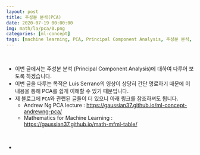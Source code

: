 ```yaml
---
layout: post
title: 주성분 분석(PCA)
date: 2020-07-19 00:00:00
img: math/la/pca/0.png
categories: [ml-concept] 
tags: [machine learning, PCA, Principal Component Analysis, 주성분 분석, Dimensional Reduction, 차원 축소] # add tag
---
```


<br>

- 이번 글에서는 주성분 분석 (Principal Component Analysis)에 대하여 다루어 보도록 하겠습니다.
- 이번 글을 다루는 목적은 Luis Serrano의 영상이 상당히 간단 명료하기 때문에 이 내용을 통해 PCA를 쉽게 이해할 수 있기 때문입니다.
- 제 블로그에 `PCA`와 관련된 글들이 더 있으니 아래 링크를 참조하셔도 됩니다.
    - Andrew Ng PCA lecture : https://gaussian37.github.io/ml-concept-andrewng-pca/
    - Mathematics for Machine Learning : https://gaussian37.github.io/math-mfml-table/

<br>

- 